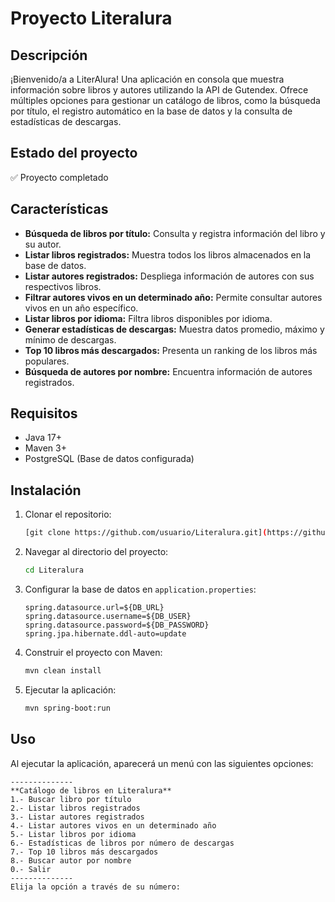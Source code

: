 # Proyecto Literalura

## Descripción
¡Bienvenido/a a LiterAlura! Una aplicación en consola que muestra información sobre libros y autores utilizando la API de Gutendex. Ofrece múltiples opciones para gestionar un catálogo de libros, como la búsqueda por título, el registro automático en la base de datos y la consulta de estadísticas de descargas.

## Estado del proyecto
✅ Proyecto completado

## Características
- **Búsqueda de libros por título:** Consulta y registra información del libro y su autor.
- **Listar libros registrados:** Muestra todos los libros almacenados en la base de datos.
- **Listar autores registrados:** Despliega información de autores con sus respectivos libros.
- **Filtrar autores vivos en un determinado año:** Permite consultar autores vivos en un año específico.
- **Listar libros por idioma:** Filtra libros disponibles por idioma.
- **Generar estadísticas de descargas:** Muestra datos promedio, máximo y mínimo de descargas.
- **Top 10 libros más descargados:** Presenta un ranking de los libros más populares.
- **Búsqueda de autores por nombre:** Encuentra información de autores registrados.

## Requisitos
- Java 17+
- Maven 3+
- PostgreSQL (Base de datos configurada)

## Instalación
1. Clonar el repositorio:
   ```bash
   [git clone https://github.com/usuario/Literalura.git](https://github.com/EmilianoRdzV/Challenge-literAlura.git)
   ```
2. Navegar al directorio del proyecto:
   ```bash
   cd Literalura
   ```
3. Configurar la base de datos en `application.properties`:
   ```properties
   spring.datasource.url=${DB_URL}
   spring.datasource.username=${DB_USER}
   spring.datasource.password=${DB_PASSWORD}
   spring.jpa.hibernate.ddl-auto=update
   ```

4. Construir el proyecto con Maven:
   ```bash
   mvn clean install
   ```

5. Ejecutar la aplicación:
   ```bash
   mvn spring-boot:run
   ```

## Uso
Al ejecutar la aplicación, aparecerá un menú con las siguientes opciones:
```
--------------
**Catálogo de libros en Literalura**
1.- Buscar libro por título
2.- Listar libros registrados
3.- Listar autores registrados
4.- Listar autores vivos en un determinado año
5.- Listar libros por idioma
6.- Estadísticas de libros por número de descargas
7.- Top 10 libros más descargados
8.- Buscar autor por nombre
0.- Salir
--------------
Elija la opción a través de su número:
```

